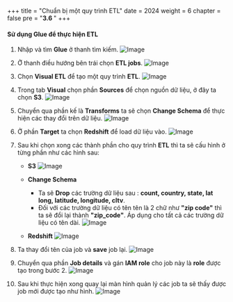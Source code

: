 +++
title = "Chuẩn bị một quy trình ETL"
date = 2024
weight = 6
chapter = false
pre = "<b>3.6 </b>"
+++

#### Sử dụng Glue để thực hiện ETL

1. Nhập và tìm **Glue** ở thanh tìm kiếm.
![Image](/Workshop-2/images/3/3-6/1.png?width=40pc)

2. Ở thanh điều hướng bên trái chọn **ETL jobs**.
![Image](/Workshop-2/images/3/3-6/2.png?width=20pc)

3. Chọn **Visual ETL** để tạo một quy trình **ETL**.
![Image](/Workshop-2/images/3/3-6/3.png?width=40pc)

4. Trong tab **Visual** chọn phần **Sources** để chọn nguồn dữ liệu, ở đây ta chọn **S3**.
![Image](/Workshop-2/images/3/3-6/4.png?width=40pc)

5. Chuyển qua phần kế là **Transforms** ta sẽ chọn **Change Schema** để thực hiện các thay đổi trên dữ liệu.
![Image](/Workshop-2/images/3/3-6/5.png?width=40pc)

6. Ở phần **Target** ta chọn **Redshift** để load dữ liệu vào.
![Image](/Workshop-2/images/3/3-6/6.png?width=40pc)

7. Sau khi chọn xong các thành phần cho quy trình **ETL** thì ta sẽ cấu hình ở từng phần như các hình sau:
   - **S3**
![Image](/Workshop-2/images/3/3-6/7.png?width=40pc)

   - **Change Schema**
     - Ta sẽ **Drop** các trường dữ liệu sau : **count, country, state, lat long, latitude, longitude, cltv**.
     - Đối với các trường dữ liệu có tên tên là 2 chữ như **"zip code"** thì ta sẽ đổi lại thành **"zip_code"**. Áp dụng cho tất cả các trường dữ liệu có tên dài.
![Image](/Workshop-2/images/3/3-6/8.png?width=40pc)

   - **Redshift**
![Image](/Workshop-2/images/3/3-6/9.png?width=40pc)

8. Ta thay đổi tên của job và **save** job lại.
![Image](/Workshop-2/images/3/3-6/10.png?width=40pc)

9. Chuyển qua phần **Job details** và gán **IAM role** cho job này là **role** được tạo trong bước 2.
![Image](/Workshop-2/images/3/3-6/11.png?width=40pc)

10. Sau khi thực hiện xong quay lại màn hình quản lý các job ta sẽ thấy được job mới được tạo như hình.
![Image](/Workshop-2/images/3/3-6/12.png?width=40pc)
